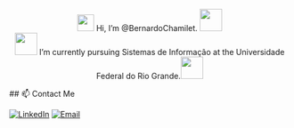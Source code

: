 <p align="center">
<img src="https://cdn.jsdelivr.net/gh/devicons/devicon/icons/go/go-original.svg" width="30"/> Hi, I’m @BernardoChamilet. <img src="https://cdn.jsdelivr.net/gh/devicons/devicon/icons/python/python-original.svg" width="40" />  
<br>
<img src="https://cdn.jsdelivr.net/gh/devicons/devicon/icons/postgresql/postgresql-original.svg" width="40" /> I’m currently pursuing Sistemas de Informação at the Universidade Federal do Rio Grande.<img src="https://cdn.jsdelivr.net/gh/devicons/devicon/icons/docker/docker-original.svg" width="40" />  
 </p>
## 📫 Contact Me

[![LinkedIn](https://img.shields.io/badge/LinkedIn-blue?style=flat&logo=linkedin&logoColor=white)](www.linkedin.com/in/bernardo-boggione-chamilet-95a360314/ )
[![Email](https://img.shields.io/badge/Email-D14836?style=flat&logo=gmail&logoColor=white)](mailto:bernardoboggionechamilet@gmail.com)
